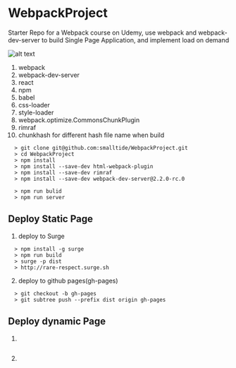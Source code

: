 # WebpackProject
Starter Repo for a Webpack course on Udemy, use webpack and webpack-dev-server to build Single Page Application, and implement load on demand

![alt text](https://github.com/smalltide/WebpackProject/blob/master/screenshot.png "WebpackProject")

1. webpack
2. webpack-dev-server
3. react
4. npm
5. babel
6. css-loader
7. style-loader
8. webpack.optimize.CommonsChunkPlugin
9. rimraf
10. chunkhash for different hash file name when build

```
  > git clone git@github.com:smalltide/WebpackProject.git
  > cd WebpackProject
  > npm install
  > npm install --save-dev html-webpack-plugin
  > npm install --save-dev rimraf
  > npm install --save-dev webpack-dev-server@2.2.0-rc.0

  > npm run bulid
  > npm run server
```

## Deploy Static Page

1. deploy to Surge
```
  > npm install -g surge
  > npm run build
  > surge -p dist
  > http://rare-respect.surge.sh
```

2. deploy to github pages(gh-pages)
```
  > git checkout -b gh-pages
  > git subtree push --prefix dist origin gh-pages
```

## Deploy dynamic Page
1.
```
```

2.
```
```
